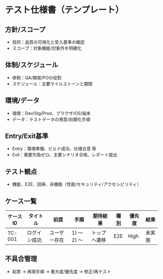 # テスト仕様書（テンプレート）

## 方針/スコープ
- 目的：品質の可視化と受入基準の確認
- スコープ：対象機能/対象外を明確化

## 体制/スケジュール
- 体制：QA/開発/POの役割
- スケジュール：主要マイルストーンと期間

## 環境/データ
- 環境：Dev/Stg/Prod、ブラウザ/OS/端末
- データ：テストデータの用意/初期化手順

## Entry/Exit基準
- Entry：環境準備、ビルド成功、仕様合意 等
- Exit：重要欠陥ゼロ、主要シナリオ合格、レポート提出

## テスト観点
- 機能、E2E、回帰、非機能（性能/セキュリティ/アクセシビリティ）

## ケース一覧
| ケースID | タイトル | 前提 | 手順 | 期待結果 | 種別 | 優先度 | 結果 |
|---|---|---|---|---|---|---|---|
| TC-001 | ログイン成功 | ユーザー存在 | 1) 〜 2) 〜 | トップへ遷移 | E2E | High | 未実施 |

## 不具合管理
- 起票 → 再現手順 → 重大度/優先度 → 修正/再テスト

